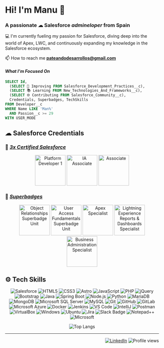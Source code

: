 # Hi! I'm Manu 👋

### A passionate ☁ Salesforce _admineloper_ from Spain

💻 I'm currently fueling my passion for Salesforce, diving deep into the world of Apex, LWC, and continuously expanding my knowledge in the Salesforce ecosystem. 

📫 How to reach me **pateandodesarrollos@gmail.com**

#### _What I'm Focused On_
```sql
SELECT Id,
  (SELECT 🚀 Improving FROM Salesforce_Development_Practices__c),
  (SELECT 📚 Learning FROM New_Technologies_And_Frameworks__c),
  (SELECT 🌐 Contributing FROM Salesforce_Community__c),
  Credentials, Superbadges, TechSkills
FROM Developer__c
WHERE Name LIKE 'Man%'
  AND Passion__c >= 29
WITH USER_MODE
```

## ☁ Salesforce Credentials
### 🥇 _[3x Certified Salesforce](https://www.salesforce.com/trailblazer/manuelvillencano)_

<div align="center">
  <img src="https://drm.file.force.com/servlet/servlet.ImageServer?id=0153k00000A5Mtz&oid=00DF0000000gZsu&lastMod=1617268528000" height="100" alt="Platform Developer 1"/>
  <img src="https://drm.file.force.com/servlet/servlet.ImageServer?id=0153k00000BEqgH&oid=00DF0000000gZsu&lastMod=1693557495000" height="100" alt="IA Associate"/>  
  <img src="https://drm.file.force.com/servlet/servlet.ImageServer?id=0153k000008zZI2&oid=00DF0000000gZsu&lastMod=1662618561000" height="100" alt="Associate"/>
</div>

### 🏅 _[Superbadges](https://www.salesforce.com/trailblazer/manuelvillencano)_

<div align="center">
  <img src="https://res.cloudinary.com/hy4kyit2a/f_auto,fl_lossy,q_70/learn/superbadges/superbadge-object-relationships-sbu/21ab49e84127030e1436cf8c0ef8629c_badge.png" height="100" alt="Object Relationships Superbadge Unit"/>
  <img src="https://res.cloudinary.com/hy4kyit2a/f_auto,fl_lossy,q_70/learn/superbadges/superbadge_object_access_sbu/0a45484a33c924c1eb1898c662711095_badge.png" height="100" alt="User Access Fundamentals Superbadge Unit"/>  
  <img src="https://res.cloudinary.com/hy4kyit2a/f_auto,fl_lossy,q_70/learn/superbadges/superbadge_apex/2d3426c48dc056fd5c083ecb5cb66a56_badge.png" height="100" alt="Apex Specialist"/>
  <img src="https://res.cloudinary.com/hy4kyit2a/f_auto,fl_lossy,q_70/learn/superbadges/superbadge-lex-rd/e4f8cec0ddd1f90075424aa2c8b41d68_badge.png" height="100" alt="Lightning Experience Reports & Dashboards Specialist"/>  
  <img src="https://res.cloudinary.com/hy4kyit2a/f_auto,fl_lossy,q_70/learn/superbadges/superbadge_business_specialist/c7717008150574ed92fa7f5ea8d9d213_badge.png" height="100" alt="Business Administration Specialist"/>  
</div>

## ⚙ Tech Skills
<!--
#### CRM
![Salesforce](https://img.shields.io/badge/Salesforce-00A1E0?style=for-the-badge&logo=Salesforce&logoColor=white)

#### Frontend

![HTML5](https://img.shields.io/badge/HTML5-E34F26?style=for-the-badge&logo=html5&logoColor=white)
![CSS3](https://img.shields.io/badge/CSS3-1572B6?style=for-the-badge&logo=css3&logoColor=white)
![JavaScript](https://img.shields.io/badge/JavaScript-F7DF1E?style=for-the-badge&logo=javascript&logoColor=black)
![Astro](https://img.shields.io/badge/Astro-fff?style=for-the-badge&logo=astro&logoColor=bd303a&color=352563)
![PHP](https://img.shields.io/badge/php-%23777BB4.svg?style=for-the-badge&logo=php&logoColor=white)
![jQuery](https://img.shields.io/badge/jquery-0769AD.svg?style=for-the-badge&logo=jquery&logoColor=white)
![Bootstrap](https://img.shields.io/badge/Bootstrap-563D7C?style=for-the-badge&logo=bootstrap&logoColor=white)

#### Backend

![Java](https://img.shields.io/badge/Java-ED8B00?style=for-the-badge&logo=openjdk&logoColor=white)
![Spring Boot](https://img.shields.io/badge/spring%20boot-6DB33F.svg?style=for-the-badge&logo=springboot&logoColor=white)
![Node.js](https://img.shields.io/badge/node.js-339933.svg?style=for-the-badge&logo=nodedotjs&logoColor=white)
![Python](https://img.shields.io/badge/Python-14354C?style=for-the-badge&logo=python&logoColor=white)

#### Database

![MariaDB](https://img.shields.io/badge/MariaDB-003545?style=for-the-badge&logo=mariadb&logoColor=white)
![MongoDB](https://img.shields.io/badge/MongoDB-4EA94B?style=for-the-badge&logo=mongodb&logoColor=white)
![Microsoft SQL Server](https://img.shields.io/badge/Microsoft%20SQL%20Server-CC2927?style=for-the-badge&logo=microsoft%20sql%20server&logoColor=white)
![MySQL](https://img.shields.io/badge/MySQL-005C84?style=for-the-badge&logo=mysql&logoColor=white)

#### Version Control & CI/CD

![Git](https://img.shields.io/badge/git-F05032.svg?style=for-the-badge&logo=git&logoColor=white)
![GitHub](https://img.shields.io/badge/github-181717.svg?style=for-the-badge&logo=github&logoColor=white)
![GitLab](https://img.shields.io/badge/gitlab-181717.svg?style=for-the-badge&logo=gitlab&logoColor=white)
![Docker](https://img.shields.io/badge/docker-2496ED.svg?style=for-the-badge&logo=docker&logoColor=white)
![Jenkins](https://img.shields.io/badge/jenkins-D24939.svg?style=for-the-badge&logo=jenkins&logoColor=white)

#### Cloud/Hosting/Tools

![Microsoft Azure](https://img.shields.io/badge/Microsoft_Azure-0089D6?style=for-the-badge&logo=microsoft-azure&logoColor=white)

#### Preferred IDEs & Tools

![VS Code](https://img.shields.io/badge/vscode-007ACC.svg?style=for-the-badge&logo=visualstudiocode&logoColor=white)
![IntelliJ](https://img.shields.io/badge/IntelliJ_IDEA-000000.svg?style=for-the-badge&logo=intellij-idea&logoColor=white)
![Postman](https://img.shields.io/badge/postman-FF6C37.svg?style=for-the-badge&logo=postman&logoColor=white)
![VirtualBox](https://img.shields.io/badge/virtualbox-183A61.svg?style=for-the-badge&logo=virtualbox&logoColor=white)
![Ubuntu](https://img.shields.io/badge/ubuntu-E95420.svg?style=for-the-badge&logo=ubuntu&logoColor=white)
-->
<div align="center">
  
![Salesforce](https://img.shields.io/badge/Salesforce-00A1E0?style=for-the-badge&logo=Salesforce&logoColor=white)
![HTML5](https://img.shields.io/badge/HTML5-E34F26?style=for-the-badge&logo=html5&logoColor=white)
![CSS3](https://img.shields.io/badge/CSS3-1572B6?style=for-the-badge&logo=css3&logoColor=white)
![Astro](https://img.shields.io/badge/Astro-fff?style=for-the-badge&logo=astro&logoColor=bd303a&color=352563)
![JavaScript](https://img.shields.io/badge/JavaScript-F7DF1E?style=for-the-badge&logo=javascript&logoColor=black)
![PHP](https://img.shields.io/badge/php-%23777BB4.svg?style=for-the-badge&logo=php&logoColor=white)
![jQuery](https://img.shields.io/badge/jquery-0769AD.svg?style=for-the-badge&logo=jquery&logoColor=white)
![Bootstrap](https://img.shields.io/badge/Bootstrap-563D7C?style=for-the-badge&logo=bootstrap&logoColor=white)
![Java](https://img.shields.io/badge/Java-ED8B00?style=for-the-badge&logo=openjdk&logoColor=white)
![Spring Boot](https://img.shields.io/badge/spring%20boot-6DB33F.svg?style=for-the-badge&logo=springboot&logoColor=white)
![Node.js](https://img.shields.io/badge/node.js-339933.svg?style=for-the-badge&logo=nodedotjs&logoColor=white)
![Python](https://img.shields.io/badge/Python-14354C?style=for-the-badge&logo=python&logoColor=white)
![MariaDB](https://img.shields.io/badge/MariaDB-003545?style=for-the-badge&logo=mariadb&logoColor=white)
![MongoDB](https://img.shields.io/badge/MongoDB-4EA94B?style=for-the-badge&logo=mongodb&logoColor=white)
![Microsoft SQL Server](https://img.shields.io/badge/Microsoft%20SQL%20Server-CC2927?style=for-the-badge&logo=microsoft%20sql%20server&logoColor=white)
![MySQL](https://img.shields.io/badge/MySQL-005C84?style=for-the-badge&logo=mysql&logoColor=white)
![Git](https://img.shields.io/badge/git-F05032.svg?style=for-the-badge&logo=git&logoColor=white)
![GitHub](https://img.shields.io/badge/github-181717.svg?style=for-the-badge&logo=github&logoColor=white)
![GitLab](https://img.shields.io/badge/gitlab-181717.svg?style=for-the-badge&logo=gitlab&logoColor=white)
![Microsoft Azure](https://img.shields.io/badge/Microsoft_Azure-0089D6?style=for-the-badge&logo=microsoft-azure&logoColor=white)
![Docker](https://img.shields.io/badge/docker-2496ED.svg?style=for-the-badge&logo=docker&logoColor=white)
![Jenkins](https://img.shields.io/badge/jenkins-D24939.svg?style=for-the-badge&logo=jenkins&logoColor=white)
![VS Code](https://img.shields.io/badge/vscode-007ACC.svg?style=for-the-badge&logo=visualstudiocode&logoColor=white)
![IntelliJ](https://img.shields.io/badge/IntelliJ_IDEA-000000.svg?style=for-the-badge&logo=intellij-idea&logoColor=white)
![Postman](https://img.shields.io/badge/postman-FF6C37.svg?style=for-the-badge&logo=postman&logoColor=white)
![VirtualBox](https://img.shields.io/badge/virtualbox-183A61.svg?style=for-the-badge&logo=virtualbox&logoColor=white)
![Windows](https://img.shields.io/badge/Windows-0078D6?style=for-the-badge&logo=windows&logoColor=white)
![Ubuntu](https://img.shields.io/badge/ubuntu-E95420.svg?style=for-the-badge&logo=ubuntu&logoColor=white)
![Jira](https://img.shields.io/badge/Jira-0052CC?style=for-the-badge&logo=jira&logoColor=fff)
![Slack Badge](https://img.shields.io/badge/Slack-4A154B?style=for-the-badge&logo=slack&logoColor=fff)
![Notepad++](https://img.shields.io/badge/Notepad++-90E59A.svg?&style=for-the-badge&logo=notepad%2b%2b&logoColor=black)
![Microsoft](https://img.shields.io/badge/Microsoft-0078D4?style=for-the-badge&logo=microsoft&logoColor=white)
</div>

<div align="center">
  
  ![Top Langs](https://github-readme-stats.vercel.app/api/top-langs/?username=manvil95&hide_border=true&layout=compact&theme=dracula&locale=en&show_icons=true)
</div>

---
<div align="right">
  
[![LinkedIn](https://img.shields.io/badge/LinkedIn-0077B5?style=for-the-badge&logo=linkedin&logoColor=white)](https://linkedin.com/in/manuvillen)
![Profile views](https://komarev.com/ghpvc/?username=manvil95&label=Profile%20views&color=0e75b6&style=for-the-badge)

</div>
